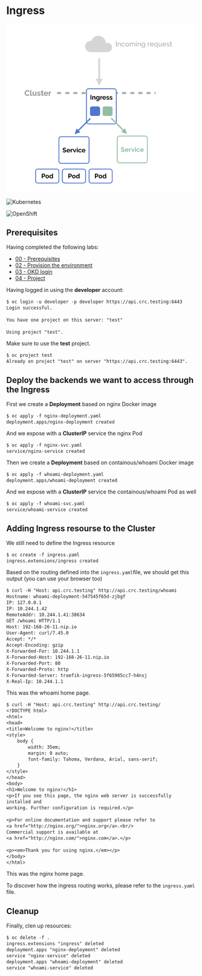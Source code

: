 # Ingress

![An ingress](img/wMIM6.png)

![Kubernetes](https://img.shields.io/badge/Kubernetes-informational?logo=Kubernetes&color=blue&logoColor=white&style=for-the-badge&logoWidth=30)

![OpenShift](https://img.shields.io/badge/OpenShift-informational?logo=Red%20Hat%20Open%20Shift&color=black&logoColor=red&style=for-the-badge&logoWidth=30)


## Prerequisites

Having completed the following labs:

- [00 - Prerequisites](../00-Prerequisites/README.md)
- [02 - Provision the environment](../02-Provision_the_environment/README.md)
- [03 - OKD login](../03-OKD_login/README.md)
- [04 - Project](../04-Project/README.md)

Having logged in using the **developer** account:

```console
$ oc login -u developer -p developer https://api.crc.testing:6443     
Login successful.

You have one project on this server: "test"

Using project "test".
```

Make sure to use the **test** project.

```console
$ oc project test
Already on project "test" on server "https://api.crc.testing:6443".
```


## Deploy the backends we want to access through the Ingress


First we create a **Deployment** based on nginx Docker image

```console
$ oc apply -f nginx-deployment.yaml 
deployment.apps/nginx-deployment created
```

And we expose with a **ClusterIP** service the nginx Pod

```console
$ oc apply -f nginx-svc.yaml        
service/nginx-service created  
```

Then we create a **Deployment** based on containous/whoami Docker image

```console
$ oc apply -f whoami-deployment.yaml 
deployment.apps/whoami-deployment created
```

And we expose with a **ClusterIP** service the containous/whoami Pod as well

```console
$ oc apply -f whoami-svc.yaml        
service/whoami-service created  
```

## Adding Ingress resourse to the Cluster

We still need to define the Ingress resource

```console
$ oc create -f ingress.yaml
ingress.extensions/ingress created
```
Based on the routing defined into the `ingress.yaml`file, we should get this output (you can use your browser too)


```console
$ curl -H "Host: api.crc.testing" http://api.crc.testing/whoami 
Hostname: whoami-deployment-547545f65d-zjbgf
IP: 127.0.0.1
IP: 10.244.1.42
RemoteAddr: 10.244.1.41:38634
GET /whoami HTTP/1.1
Host: 192-168-26-11.nip.io
User-Agent: curl/7.45.0
Accept: */*
Accept-Encoding: gzip
X-Forwarded-For: 10.244.1.1
X-Forwarded-Host: 192-168-26-11.nip.io
X-Forwarded-Port: 80
X-Forwarded-Proto: http
X-Forwarded-Server: traefik-ingress-5f65985cc7-h4nsj
X-Real-Ip: 10.244.1.1
```

This was the whoami home page.

```console
$ curl -H "Host: api.crc.testing" http://api.crc.testing/
<!DOCTYPE html>
<html>
<head>
<title>Welcome to nginx!</title>
<style>
    body {
        width: 35em;
        margin: 0 auto;
        font-family: Tahoma, Verdana, Arial, sans-serif;
    }
</style>
</head>
<body>
<h1>Welcome to nginx!</h1>
<p>If you see this page, the nginx web server is successfully installed and
working. Further configuration is required.</p>

<p>For online documentation and support please refer to
<a href="http://nginx.org/">nginx.org</a>.<br/>
Commercial support is available at
<a href="http://nginx.com/">nginx.com</a>.</p>

<p><em>Thank you for using nginx.</em></p>
</body>
</html>
```

This was the nginx home page.

To discover how the ingress routing works, please refer to the `ingress.yaml` file.

## Cleanup

Finally, clen up resources:

```console
$ oc delete -f .
ingress.extensions "ingress" deleted
deployment.apps "nginx-deployment" deleted
service "nginx-service" deleted
deployment.apps "whoami-deployment" deleted
service "whoami-service" deleted
```

